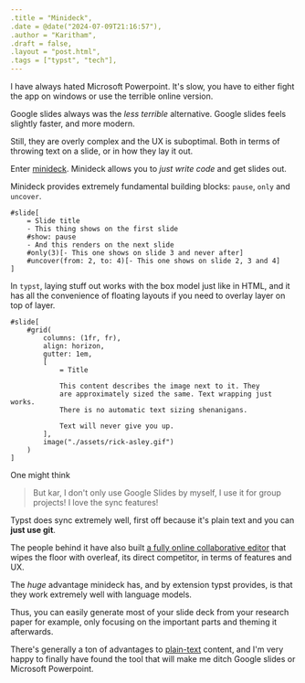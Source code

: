 ```yaml
---
.title = "Minideck",
.date = @date("2024-07-09T21:16:57"),
.author = "Karitham",
.draft = false,
.layout = "post.html",
.tags = ["typst", "tech"],
---
```


I have always hated Microsoft Powerpoint. It's slow, you have to either fight the app on windows or use the terrible online version.

Google slides always was the *less terrible* alternative. Google slides feels slightly faster, and more modern.

Still, they are overly complex and the UX is suboptimal. Both in terms of throwing text on a slide, or in how they
lay it out.

Enter [minideck](https://typst.app/universe/package/minideck/). Minideck allows you to *just write code* and get slides out.

Minideck provides extremely fundamental building blocks: `pause`, `only` and `uncover`.

```
#slide[
    = Slide title
    - This thing shows on the first slide
    #show: pause
    - And this renders on the next slide
    #only(3)[- This one shows on slide 3 and never after]
    #uncover(from: 2, to: 4)[- This one shows on slide 2, 3 and 4]
]
```

In `typst`, laying stuff out works with the box model just like in HTML, and it has all the convenience of floating layouts if you need to overlay layer on top of layer.

```
#slide[
    #grid(
        columns: (1fr, fr),
        align: horizon,
        gutter: 1em,
        [
            = Title

            This content describes the image next to it. They
            are approximately sized the same. Text wrapping just works.
            There is no automatic text sizing shenanigans.

            Text will never give you up.
        ],
        image("./assets/rick-asley.gif")
    )
]
```

One might think

> But kar, I don't only use Google Slides by myself, I use it for group projects! I love the sync features!

Typst does sync extremely well, first off because it's plain text and you can **just use git**.

The people behind it have also built [a fully online collaborative editor](https://typst.app/) that wipes the floor with overleaf, its direct competitor, in terms of features and UX.

The *huge* advantage minideck has, and by extension typst provides, is that they work extremely well with language models.

Thus, you can easily generate most of your slide deck from your research paper for example, only focusing on the important parts and theming it afterwards.

There's generally a ton of advantages to [plain-text](https://sive.rs/plaintext) content, and I'm very happy to finally have found the tool that will make me ditch Google slides or Microsoft Powerpoint.

